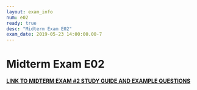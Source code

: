 ```yaml
---
layout: exam_info
num: e02
ready: true
desc: "Midterm Exam E02"
exam_date: 2019-05-23 14:00:00.00-7
---
```


# Midterm Exam E02

<a href="me2_prep.pdf"><b>LINK TO MIDTERM EXAM #2 STUDY GUIDE AND EXAMPLE QUESTIONS</b></a>

